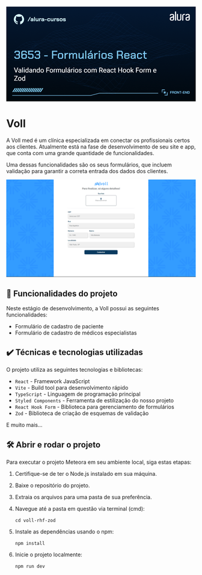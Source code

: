 ![Voll](thumb.png)

# Voll

A Voll med é um clínica especializada em conectar os profissionais certos aos clientes. Atualmente está na fase de desenvolvimento de seu site e app, que conta com uma grande quantidade de funcionalidades.

Uma dessas funcionalidades são os seus formulários, que incluem validação para garantir a correta entrada dos dados dos clientes.

![Imagem da aplicação da Voll](voll-zod.png)

## 🔨 Funcionalidades do projeto

Neste estágio de desenvolvimento, a Voll possui as seguintes funcionalidades:

-   Formulário de cadastro de paciente
-   Formulário de cadastro de médicos especialistas

## ✔️ Técnicas e tecnologias utilizadas

O projeto utiliza as seguintes tecnologias e bibliotecas:

-   `React` - Framework JavaScript
-   `Vite` - Build tool para desenvolvimento rápido
-   `TypeScript` - Linguagem de programação principal
-   `Styled Components` - Ferramenta de estilização do nosso projeto
-   `React Hook Form` - Biblioteca para gerenciamento de formulários
-   `Zod` - Biblioteca de criação de esquemas de validação

E muito mais...

## 🛠️ Abrir e rodar o projeto

Para executar o projeto Meteora em seu ambiente local, siga estas etapas:

1. Certifique-se de ter o Node.js instalado em sua máquina.

2. Baixe o repositório do projeto.

3. Extraia os arquivos para uma pasta de sua preferência.

4. Navegue até a pasta em questão via terminal (cmd):

    ```
    cd voll-rhf-zod
    ```

5. Instale as dependências usando o npm:

    ```
    npm install
    ```

6. Inicie o projeto localmente:

    ```
    npm run dev
    ```
